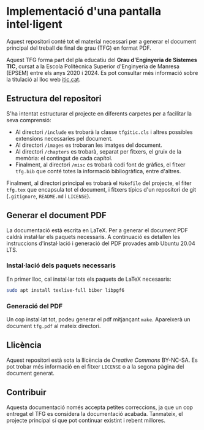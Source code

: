 # Implementació d'una pantalla intel·ligent

Aquest repositori conté tot el material necessari per a generar el document
principal del treball de final de grau (TFG) en format PDF.

Aquest TFG forma part del pla educatiu del **Grau d'Enginyeria de
Sistemes TIC**, cursat a la Escola Politècnica Superior d'Enginyeria
de Manresa (EPSEM) entre els anys 2020 i 2024. Es pot consultar més
informació sobre la titulació al lloc web [itic.cat](https://itic.cat).

## Estructura del repositori

S'ha intentat estructurar el projecte en diferents carpetes per a facilitar la
seva comprensió:

- Al directori `/include` es trobarà la classe `tfgitic.cls` i altres possibles
  extensions necessaries pel document.
- Al directori `/images` es trobaran les imatges del document.
- Al directori `/chapters` es trobarà, separat per fitxers, el gruix de la
  memòria: el contingut de cada capítol.
- Finalment, al directori  `/misc` es trobarà codi font de gràfics, el fitxer
  `tfg.bib` que conté totes la informació bibliogràfica, entre d'altres.

Finalment, al directori principal es trobarà el `Makefile` del projecte,
el fiter `tfg.tex` que encapsula tot el document, i fitxers típics d'un
repositori de git (`.gitignore`, `README.md` i `LICENSE`).

## Generar el document PDF

La documentació està escrita en LaTeX. Per a generar el document PDF caldrà
instal·lar els paquets necessaris. A continuació es detallen les instruccions
d'instal·lació i generació del PDF provades amb Ubuntu 20.04 LTS.

### Instal·lació dels paquets necessaris

En primer lloc, cal instal·lar tots els paquets de LaTeX necesasris:

```sh
sudo apt install texlive-full biber libpgf6
```

### Generació del PDF

Un cop instal·lat tot, podeu generar el pdf mitjançant `make`.
Apareixerà un document `tfg.pdf` al mateix directori.

## Llicència

Aquest repositori està sota la llicència de *Creative Commons* BY-NC-SA. Es pot
trobar més informació en el fitxer `LICENSE` o a la segona pàgina del document
generat.

## Contribuir

Aquesta documentació només accepta petites correccions, ja que un cop entregat
el TFG es considera la documentació acabada. Tanmateix, el projecte principal
sí que pot continuar existint i rebent millores.
